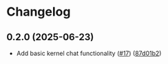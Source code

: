 # Changelog

## 0.2.0 (2025-06-23)

* Add basic kernel chat functionality ([#17](https://github.com/unternet-co/kernel/issues/17)) ([87d01b2](https://github.com/unternet-co/kernel/commit/87d01b2ccefa2a90c848a54db0dc71e8587645ca))